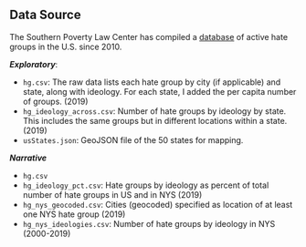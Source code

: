 ## Data Source

The Southern Poverty Law Center has compiled a [database](https://www.splcenter.org/hate-map) of active hate groups in the U.S. since 2010.

***Exploratory***:
- `hg.csv`: The raw data lists each hate group by city (if applicable) and state, along with ideology. For each state, I added the per capita number of groups. (2019)
- `hg_ideology_across.csv`: Number of hate groups by ideology by state. This includes the same groups but in different locations within a state. (2019)
- `usStates.json`: GeoJSON file of the 50 states for mapping.

***Narrative***
- `hg.csv`
- `hg_ideology_pct.csv`: Hate groups by ideology as percent of total number of hate groups in US and in NYS (2019)
- `hg_nys_geocoded.csv`: Cities (geocoded) specified as location of at least one NYS hate group (2019)
- `hg_nys_ideologies.csv`: Number of hate groups by ideology in NYS (2000-2019)
